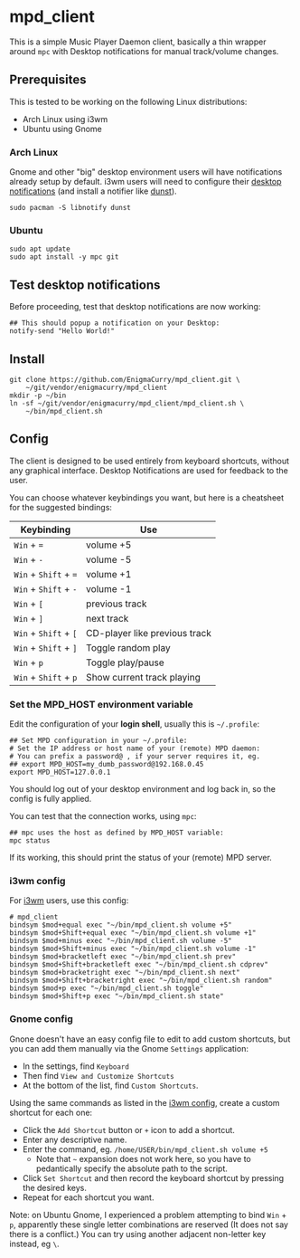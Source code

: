 # mpd_client

This is a simple Music Player Daemon client, basically a thin wrapper
around `mpc` with Desktop notifications for manual track/volume
changes.

## Prerequisites

This is tested to be working on the following Linux distributions:

 * Arch Linux using i3wm
 * Ubuntu using Gnome

### Arch Linux

Gnome and other "big" desktop environment users will have
notifications already setup by default. i3wm users will need to
configure their [desktop
notifications](https://wiki.archlinux.org/title/Desktop_Notifications)
(and install a notifier like
[dunst](https://archlinux.org/packages/community/x86_64/dunst/)).

```
sudo pacman -S libnotify dunst
```

### Ubuntu

```
sudo apt update
sudo apt install -y mpc git
```

## Test desktop notifications

Before proceeding, test that desktop notifications are now working:

```
## This should popup a notification on your Desktop:
notify-send "Hello World!"
```

## Install

```
git clone https://github.com/EnigmaCurry/mpd_client.git \
    ~/git/vendor/enigmacurry/mpd_client
mkdir -p ~/bin
ln -sf ~/git/vendor/enigmacurry/mpd_client/mpd_client.sh \
    ~/bin/mpd_client.sh
```

## Config

The client is designed to be used entirely from keyboard shortcuts,
without any graphical interface. Desktop Notifications are used for
feedback to the user.

You can choose whatever keybindings you want, but here is a cheatsheet
for the suggested bindings:

| Keybinding            | Use                           |
|-----------------------|-------------------------------|
| `Win` + `=`           | volume +5                     |
| `Win` + `-`           | volume -5                     |
| `Win` + `Shift` + `=` | volume +1                     |
| `Win` + `Shift` + `-` | volume -1                     |
| `Win` + `[`           | previous track                |
| `Win` + `]`           | next track                    |
| `Win` + `Shift` + `[` | CD-player like previous track |
| `Win` + `Shift` + `]` | Toggle random play            |
| `Win` + `p`           | Toggle play/pause             |
| `Win` + `Shift` + `p` | Show current track playing    |

### Set the MPD_HOST environment variable

Edit the configuration of your **login shell**, usually this is
`~/.profile`:

```
## Set MPD configuration in your ~/.profile:
# Set the IP address or host name of your (remote) MPD daemon:
# You can prefix a password@ , if your server requires it, eg. 
## export MPD_HOST=my_dumb_password@192.168.0.45
export MPD_HOST=127.0.0.1
```

You should log out of your desktop environment and log back in, so the
config is fully applied.

You can test that the connection works, using `mpc`:

```
## mpc uses the host as defined by MPD_HOST variable:
mpc status
```

If its working, this should print the status of your (remote) MPD
server.

### i3wm config

For [i3wm](https://i3wm.org/) users, use this config:

```
# mpd_client
bindsym $mod+equal exec "~/bin/mpd_client.sh volume +5"
bindsym $mod+Shift+equal exec "~/bin/mpd_client.sh volume +1"
bindsym $mod+minus exec "~/bin/mpd_client.sh volume -5"
bindsym $mod+Shift+minus exec "~/bin/mpd_client.sh volume -1"
bindsym $mod+bracketleft exec "~/bin/mpd_client.sh prev"
bindsym $mod+Shift+bracketleft exec "~/bin/mpd_client.sh cdprev"
bindsym $mod+bracketright exec "~/bin/mpd_client.sh next"
bindsym $mod+Shift+bracketright exec "~/bin/mpd_client.sh random"
bindsym $mod+p exec "~/bin/mpd_client.sh toggle"
bindsym $mod+Shift+p exec "~/bin/mpd_client.sh state"
```

### Gnome config

Gnone doesn't have an easy config file to edit to add custom
shortcuts, but you can add them manually via the Gnome `Settings`
application:

 * In the settings, find `Keyboard`
 * Then find `View and Customize Shortcuts`
 * At the bottom of the list, find `Custom Shortcuts`.

Using the same commands as listed in the [i3wm config](#i3wm-config),
create a custom shortcut for each one:
 * Click the `Add Shortcut` button or `+` icon to add a shortcut.
 * Enter any descriptive name.
 * Enter the command, eg. `/home/USER/bin/mpd_client.sh volume +5`
   * Note that `~` expansion does not work here, so you have to
     pedantically specify the absolute path to the script.
 * Click `Set Shortcut` and then record the keyboard shortcut by
   pressing the desired keys.
 * Repeat for each shortcut you want.

Note: on Ubuntu Gnome, I experienced a problem attempting to bind
`Win` + `p`, apparently these single letter combinations are reserved
(It does not say there is a conflict.) You can try using another
adjacent non-letter key instead, eg `\`.

